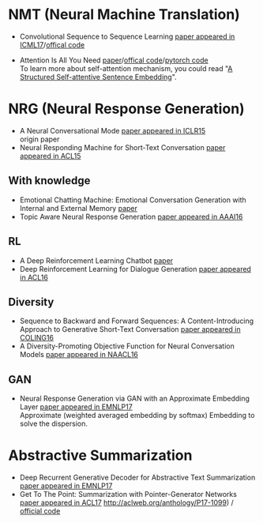 # NMT (Neural Machine Translation)
- Convolutional Sequence to Sequence Learning [paper appeared in ICML17](https://arxiv.org/abs/1705.03122)/[offical code](https://github.com/facebookresearch/fairseq-py)  

- Attention Is All You Need [paper](https://arxiv.org/abs/1706.03762)/[offical code](https://github.com/tensorflow/tensor2tensor)/[pytorch code](https://github.com/jadore801120/attention-is-all-you-need-pytorch)  
To learn more about self-attention mechanism, you could read "[A Structured Self-attentive Sentence Embedding](https://arxiv.org/pdf/1703.03130.pdf)".

# NRG (Neural Response Generation)

- A Neural Conversational Mode [paper appeared in ICLR15](https://arxiv.org/pdf/1506.05869v1.pdf)  
origin paper
- Neural Responding Machine for Short-Text Conversation [paper appeared in ACL15](https://arxiv.org/pdf/1503.02364.pdf)

## With knowledge
- Emotional Chatting Machine: Emotional Conversation Generation with Internal and External Memory [paper](https://arxiv.org/pdf/1704.01074.pdf)
- Topic Aware Neural Response Generation [paper appeared in AAAI16](https://arxiv.org/pdf/1606.08340.pdf)

## RL
- A Deep Reinforcement Learning Chatbot [paper](https://arxiv.org/pdf/1709.02349.pdf)
- Deep Reinforcement Learning for Dialogue Generation [paper appeared in ACL16](https://arxiv.org/pdf/1606.01541.pdf)

## Diversity
- Sequence to Backward and Forward Sequences: A Content-Introducing Approach to Generative Short-Text Conversation [paper appeared in COLING16](https://arxiv.org/pdf/1607.00970.pdf)
- A Diversity-Promoting Objective Function for Neural Conversation Models [paper appeared in NAACL16](https://arxiv.org/pdf/1510.03055v2.pdf)

## GAN
- Neural Response Generation via GAN with an Approximate Embedding Layer [paper appeared in EMNLP17](http://www.aclweb.org/anthology/D/D17/D17-1066.pdf)  
Approximate (weighted averaged embedding by softmax) Embedding to solve the dispersion.


# Abstractive Summarization
- Deep Recurrent Generative Decoder for Abstractive Text Summarization [paper appeared in EMNLP17](https://arxiv.org/pdf/1708.00625.pdf)
- Get To The Point: Summarization with Pointer-Generator Networks [paper appeared in ACL17]()
http://aclweb.org/anthology/P17-1099) / [official code](https://github.com/abisee/pointer-generator)